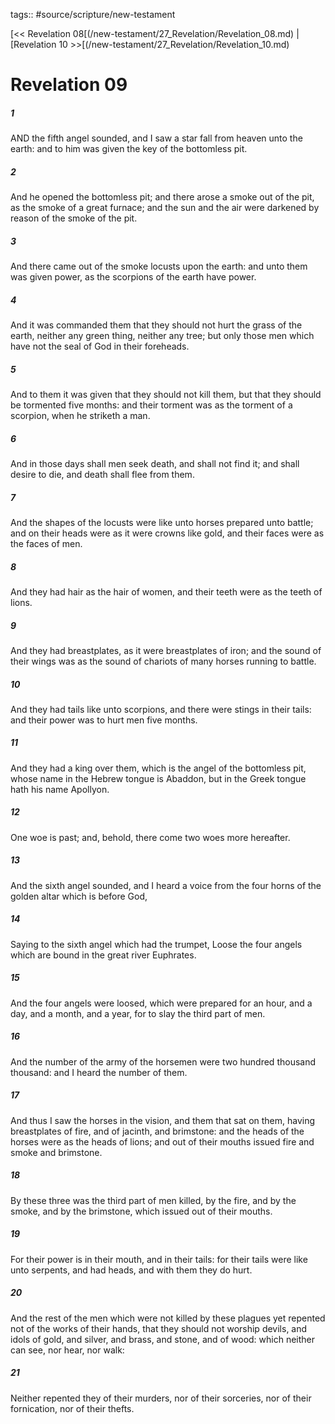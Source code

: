 tags:: #source/scripture/new-testament

[<< Revelation 08[(/new-testament/27_Revelation/Revelation_08.md) | [Revelation 10 >>[(/new-testament/27_Revelation/Revelation_10.md)

# Revelation 09

##### 1

AND the fifth angel sounded, and I saw a star fall from heaven unto the earth: and to him was given the key of the bottomless pit.

##### 2

And he opened the bottomless pit; and there arose a smoke out of the pit, as the smoke of a great furnace; and the sun and the air were darkened by reason of the smoke of the pit.

##### 3

And there came out of the smoke locusts upon the earth: and unto them was given power, as the scorpions of the earth have power.

##### 4

And it was commanded them that they should not hurt the grass of the earth, neither any green thing, neither any tree; but only those men which have not the seal of God in their foreheads.

##### 5

And to them it was given that they should not kill them, but that they should be tormented five months: and their torment was as the torment of a scorpion, when he striketh a man.

##### 6

And in those days shall men seek death, and shall not find it; and shall desire to die, and death shall flee from them.

##### 7

And the shapes of the locusts were like unto horses prepared unto battle; and on their heads were as it were crowns like gold, and their faces were as the faces of men.

##### 8

And they had hair as the hair of women, and their teeth were as the teeth of lions.

##### 9

And they had breastplates, as it were breastplates of iron; and the sound of their wings was as the sound of chariots of many horses running to battle.

##### 10

And they had tails like unto scorpions, and there were stings in their tails: and their power was to hurt men five months.

##### 11

And they had a king over them, which is the angel of the bottomless pit, whose name in the Hebrew tongue is Abaddon, but in the Greek tongue hath his name Apollyon.

##### 12

One woe is past; and, behold, there come two woes more hereafter.

##### 13

And the sixth angel sounded, and I heard a voice from the four horns of the golden altar which is before God,

##### 14

Saying to the sixth angel which had the trumpet, Loose the four angels which are bound in the great river Euphrates.

##### 15

And the four angels were loosed, which were prepared for an hour, and a day, and a month, and a year, for to slay the third part of men.

##### 16

And the number of the army of the horsemen were two hundred thousand thousand: and I heard the number of them.

##### 17

And thus I saw the horses in the vision, and them that sat on them, having breastplates of fire, and of jacinth, and brimstone: and the heads of the horses were as the heads of lions; and out of their mouths issued fire and smoke and brimstone.

##### 18

By these three was the third part of men killed, by the fire, and by the smoke, and by the brimstone, which issued out of their mouths.

##### 19

For their power is in their mouth, and in their tails: for their tails were like unto serpents, and had heads, and with them they do hurt.

##### 20

And the rest of the men which were not killed by these plagues yet repented not of the works of their hands, that they should not worship devils, and idols of gold, and silver, and brass, and stone, and of wood: which neither can see, nor hear, nor walk:

##### 21

Neither repented they of their murders, nor of their sorceries, nor of their fornication, nor of their thefts.

